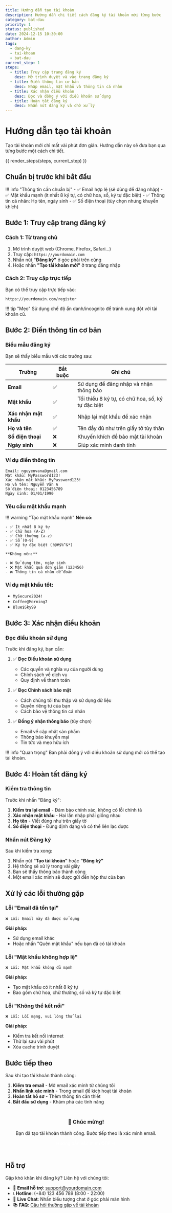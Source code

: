 ```yaml
---
title: Hướng dẫn tạo tài khoản
description: Hướng dẫn chi tiết cách đăng ký tài khoản mới từng bước
category: bat-dau
priority: 1
status: published
date: 2024-12-15 10:30:00
author: Admin
tags:
  - dang-ky
  - tai-khoan
  - bat-dau
current_step: 1
steps:
  - title: Truy cập trang đăng ký
    desc: Mở trình duyệt và vào trang đăng ký
  - title: Điền thông tin cơ bản
    desc: Nhập email, mật khẩu và thông tin cá nhân
  - title: Xác nhận điều khoản
    desc: Đọc và đồng ý với điều khoản sử dụng
  - title: Hoàn tất đăng ký
    desc: Nhấn nút đăng ký và chờ xử lý
---
```


# Hướng dẫn tạo tài khoản

Tạo tài khoản mới chỉ mất vài phút đơn giản. Hướng dẫn này sẽ đưa bạn qua từng bước một cách chi tiết.

{{ render_steps(steps, current_step) }}

## Chuẩn bị trước khi bắt đầu

!!! info "Thông tin cần chuẩn bị"
    - ✅ Email hợp lệ (sẽ dùng để đăng nhập)
    - ✅ Mật khẩu mạnh (ít nhất 8 ký tự, có chữ hoa, số, ký tự đặc biệt)
    - ✅ Thông tin cá nhân: Họ tên, ngày sinh
    - ✅ Số điện thoại (tùy chọn nhưng khuyến khích)

## Bước 1: Truy cập trang đăng ký

### Cách 1: Từ trang chủ

1. Mở trình duyệt web (Chrome, Firefox, Safari...)
2. Truy cập: `https://yourdomain.com`
3. Nhấn nút **"Đăng ký"** ở góc phải trên cùng
4. Hoặc nhấn **"Tạo tài khoản mới"** ở trang đăng nhập

### Cách 2: Truy cập trực tiếp

Bạn có thể truy cập trực tiếp vào:
```
https://yourdomain.com/register
```

!!! tip "Mẹo"
    Sử dụng chế độ ẩn danh/incognito để tránh xung đột với tài khoản cũ.

## Bước 2: Điền thông tin cơ bản

### Biểu mẫu đăng ký

Bạn sẽ thấy biểu mẫu với các trường sau:

| Trường | Bắt buộc | Ghi chú |
|--------|----------|---------|
| **Email** | ✅ | Sử dụng để đăng nhập và nhận thông báo |
| **Mật khẩu** | ✅ | Tối thiểu 8 ký tự, có chữ hoa, số, ký tự đặc biệt |
| **Xác nhận mật khẩu** | ✅ | Nhập lại mật khẩu để xác nhận |
| **Họ và tên** | ✅ | Tên đầy đủ như trên giấy tờ tùy thân |
| **Số điện thoại** | ❌ | Khuyến khích để bảo mật tài khoản |
| **Ngày sinh** | ❌ | Giúp xác minh danh tính |

### Ví dụ điền thông tin

```
Email: nguyenvana@gmail.com
Mật khẩu: MyPassword123!
Xác nhận mật khẩu: MyPassword123!
Họ và tên: Nguyễn Văn A
Số điện thoại: 0123456789
Ngày sinh: 01/01/1990
```

### Yêu cầu mật khẩu mạnh

!!! warning "Tạo mật khẩu mạnh"
    **Nên có:**
    
    - ✅ Ít nhất 8 ký tự
    - ✅ Chữ hoa (A-Z) 
    - ✅ Chữ thường (a-z)
    - ✅ Số (0-9)
    - ✅ Ký tự đặc biệt (!@#$%^&*)
    
    **Không nên:**
    
    - ❌ Sử dụng tên, ngày sinh
    - ❌ Mật khẩu quá đơn giản (123456)
    - ❌ Thông tin cá nhân dễ đoán

### Ví dụ mật khẩu tốt:
- `MySecure2024!`
- `Coffee@Morning7`
- `Blue$Sky99`

## Bước 3: Xác nhận điều khoản

### Đọc điều khoản sử dụng

Trước khi đăng ký, bạn cần:

1. ✅ **Đọc Điều khoản sử dụng**
   - Các quyền và nghĩa vụ của người dùng
   - Chính sách về dịch vụ
   - Quy định về thanh toán

2. ✅ **Đọc Chính sách bảo mật**
   - Cách chúng tôi thu thập và sử dụng dữ liệu
   - Quyền riêng tư của bạn
   - Cách bảo vệ thông tin cá nhân

3. ✅ **Đồng ý nhận thông báo** (tùy chọn)
   - Email về cập nhật sản phẩm
   - Thông báo khuyến mại
   - Tin tức và mẹo hữu ích

!!! info "Quan trọng"
    Bạn phải đồng ý với điều khoản sử dụng mới có thể tạo tài khoản.

## Bước 4: Hoàn tất đăng ký

### Kiểm tra thông tin

Trước khi nhấn "Đăng ký":

1. **Kiểm tra lại email** - Đảm bảo chính xác, không có lỗi chính tả
2. **Xác nhận mật khẩu** - Hai lần nhập phải giống nhau
3. **Họ tên** - Viết đúng như trên giấy tờ
4. **Số điện thoại** - Đúng định dạng và có thể liên lạc được

### Nhấn nút Đăng ký

Sau khi kiểm tra xong:

1. Nhấn nút **"Tạo tài khoản"** hoặc **"Đăng ký"**
2. Hệ thống sẽ xử lý trong vài giây
3. Bạn sẽ thấy thông báo thành công
4. Một email xác minh sẽ được gửi đến hộp thư của bạn

## Xử lý các lỗi thường gặp

### Lỗi "Email đã tồn tại"

```
❌ Lỗi: Email này đã được sử dụng
```

**Giải pháp:**
- Sử dụng email khác
- Hoặc nhấn "Quên mật khẩu" nếu bạn đã có tài khoản

### Lỗi "Mật khẩu không hợp lệ"

```
❌ Lỗi: Mật khẩu không đủ mạnh
```

**Giải pháp:**
- Tạo mật khẩu có ít nhất 8 ký tự
- Bao gồm chữ hoa, chữ thường, số và ký tự đặc biệt

### Lỗi "Không thể kết nối"

```
❌ Lỗi: Lỗi mạng, vui lòng thử lại
```

**Giải pháp:**
- Kiểm tra kết nối internet
- Thử lại sau vài phút
- Xóa cache trình duyệt

## Bước tiếp theo

Sau khi tạo tài khoản thành công:

1. **Kiểm tra email** - Mở email xác minh từ chúng tôi
2. **Nhấn link xác minh** - Trong email để kích hoạt tài khoản
3. **Hoàn tất hồ sơ** - Thêm thông tin cần thiết
4. **Bắt đầu sử dụng** - Khám phá các tính năng

<div style="
    background: var(--brand-bg-secondary);
    border: 1px solid var(--brand-border);
    border-radius: var(--brand-radius);
    padding: 20px;
    margin: 24px 0;
    text-align: center;
">
    <h3 style="color: var(--brand-accent); margin-top: 0;">🎉 Chúc mừng!</h3>
    <p>Bạn đã tạo tài khoản thành công. Bước tiếp theo là xác minh email.</p>
    <a href="/huong-dan/bat-dau/xac-minh-otp/" style="
        background: var(--brand-accent);
        color: white;
        padding: 10px 20px;
        border-radius: 6px;
        text-decoration: none;
        font-weight: 500;
    ">Hướng dẫn xác minh OTP →</a>
</div>

## Hỗ trợ

Gặp khó khăn khi đăng ký? Liên hệ với chúng tôi:

- 📧 **Email hỗ trợ**: support@yourdomain.com
- 📞 **Hotline**: (+84) 123 456 789 (8:00 - 22:00)
- 💬 **Live Chat**: Nhấn biểu tượng chat ở góc phải màn hình
- 📚 **FAQ**: [Câu hỏi thường gặp về tài khoản](/faq/)
